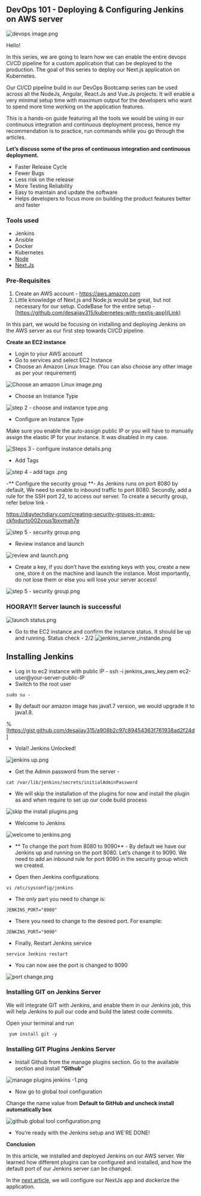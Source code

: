 ## DevOps 101 - Deploying & Configuring Jenkins on AWS server


![devops image.png](https://cdn.hashnode.com/res/hashnode/image/upload/v1601637194676/LME_wBajG.png)

Hello!

In this series, we are going to learn how we can enable the entire devops CI/CD pipeline for a custom application that can be deployed to the production. The goal of this series to deploy our Next.js application on Kubernetes.

Our CI/CD pipeline build in our DevOps Bootcamp series can be used across all the NodeJs, Angular, React.Js and Vue.Js projects. It will enable a very minimal setup time with maximum output for the developers who want to spend more time working on the application features. 

This is a hands-on guide featuring all the tools we would be using in our continuous integration and continuous deployment process, hence my recommendation is to practice, run commands while you go through the articles.

**Let’s discuss some of the pros of continuous integration and continuous deployment.**


- Faster Release Cycle
- Fewer Bugs
- Less risk on the release
- More Testing Reliability
- Easy to maintain and update the software
- Helps developers to focus more on building the product features better and faster


### Tools used

- Jenkins
- Ansible
- Docker
- Kubernetes
-  [Node](https://nodejs.org/en/) 
-  [Next.Js](https://nextjs.org/) 

### Pre-Requisites

1. Create an AWS account - https://aws.amazon.com
2. Little knowledge of Next.js and Node.js would be great, but not necessary for our setup. CodeBase for the entire setup -  [https://github.com/desaijay315/kubernetes-with-nextjs-app](Link) 

In this part, we would be focusing on installing and deploying Jenkins on the AWS server as our first step towards CI/CD pipeline.


**Create an EC2 instance**

- Login to your AWS account
- Go to services and select EC2 Instance
- Choose an Amazon Linux Image. (You can also choose any other image as per your requirement)

![Choose an amazon Linux image.png](https://cdn.hashnode.com/res/hashnode/image/upload/v1601442432505/AlD_TMci6.png)

- Choose an Instance Type

![step 2 - choose and instance type.png](https://cdn.hashnode.com/res/hashnode/image/upload/v1601442590586/tJaOwJbR7.png)

- Configure an Instance Type 

Make sure you enable the auto-assign public IP or you will have to manually assign the elastic IP for your instance. It was disabled in my case.


![Steps 3 - configure instance details.png](https://cdn.hashnode.com/res/hashnode/image/upload/v1601442600971/xKyS7jXfy.png)


- Add Tags

![step 4  - add tags .png](https://cdn.hashnode.com/res/hashnode/image/upload/v1601443145961/W2oHOJqog.png)

-** Configure the security group **- As Jenkins runs on port 8080 by default, We need to enable to inbound traffic to port 8080. Secondly, add a rule for the SSH port 22, to access our server. To create a security group, refer below link -

 [https://djaytechdiary.com/creating-security-groups-in-aws-ckfpdurto002vxus1bxvmah7e
](Link) 


![step 5 - security group.png](https://cdn.hashnode.com/res/hashnode/image/upload/v1601443185288/VLWJQKK5E.png)

- Review instance and launch 

![review and launch.png](https://cdn.hashnode.com/res/hashnode/image/upload/v1601443224253/9IK7DyEeQ.png)

- Create a key, if you don’t have the existing keys with you, create a new one, store it on the machine and launch the instance. Most importantly, do not lose them or else you will lose your server access!

![step 5 - security group.png](https://cdn.hashnode.com/res/hashnode/image/upload/v1601443318820/DLXHZ3KPo.png)

### HOORAY!! Server launch is successful

![launch status.png](https://cdn.hashnode.com/res/hashnode/image/upload/v1601443383559/2JeqYZhMw.png)

- Go to the EC2 instance and confirm the instance status. It should be up and running. Status check - 2/2
![jenkins_server_instande.png](https://cdn.hashnode.com/res/hashnode/image/upload/v1601443904016/zXjuEo7sj.png)

## Installing Jenkins

 - Log in to ec2 instance with public IP - ssh -i jenkins_aws_key.pem ec2-user@your-server-public-IP
- Switch to the root user 
```
sudo su -
``` 
- By default our amazon image has java1.7 version, we would upgrade it to java1.8.


%[https://gist.github.com/desaijay315/a908b2c97c89454363f761938ad2f24d
]

 - Vola!! Jenkins Unlocked!

![jenkins up.png](https://cdn.hashnode.com/res/hashnode/image/upload/v1601444354368/sYLUocvl3.png)

- Get the Admin password from the server - 

```
cat /var/lib/jenkins/secrets/initialAdminPassword

``` 
- We will skip the installation of the plugins for now and install the plugin as and when  require to set up our code build process

![skip the install plugins.png](https://cdn.hashnode.com/res/hashnode/image/upload/v1601444467725/c1R2fmZji.png)

 - Welcome to Jenkins

![welcome to jenkins.png](https://cdn.hashnode.com/res/hashnode/image/upload/v1601444533146/bmKpmipV5.png)

- ** To change the port from 8080 to 9090** - By default we have our Jenkins up and running on the port 8080. Let’s change it to 9090. We need to add an inbound rule for port 9090 in the security group which we created.

- Open then Jenkins configurations

```
vi /etc/sysconfig/jenkins
```
- The only part you need to change is:

```
JENKINS_PORT="8080"
```

- There you need to change to the desired port. For example:

```
JENKINS_PORT="9090"
```

- Finally, Restart Jenkins service

```
service Jenkins restart

```
 - You can now see the port is changed to 9090


![port change.png](https://cdn.hashnode.com/res/hashnode/image/upload/v1601444752954/68Qs0s9Ov.png)

### Installing GIT on Jenkins Server

We will integrate GIT with Jenkins, and enable them in our Jenkins job, this will help Jenkins to pull our code and build the latest code commits.

Open your terminal and run 

```
 yum install git -y
```

### Installing GIT Plugins Jenkins Server

- Install Github from the manage plugins section. Go to the available section and install **“Github”**


![manage plugins jenkins -1.png](https://cdn.hashnode.com/res/hashnode/image/upload/v1601444900709/hg7THnWwk.png)

- Now go to global tool configuration 

Change the name value from **Default to GitHub and uncheck install automatically box**

![github global tool configuration.png](https://cdn.hashnode.com/res/hashnode/image/upload/v1601445010548/t8047I0H6.png)

- You’re ready with the Jenkins setup and WE'RE DONE!


**Conclusion**

In this article, we installed and deployed Jenkins on our AWS server. We learned how different plugins can be configured and installed, and how the default port of our Jenkins server can be changed.

In the  [next article](https://djaytechdiary.com/dockerize-your-next-js-application), we will configure our NextJs app and dockerize the application.

